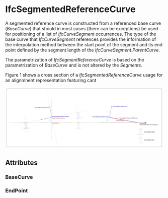 # IfcSegmentedReferenceCurve

A segmented reference curve is constructed from a referenced base curve (_BaseCurve_) that should in most cases (there can be exceptions) be used for positioning of a list of _IfcCurveSegment_ occurrences. The type of the base curve that _IfcCurveSegment_ references provides the information of the interpolation method between the start point of the segment and its end point defined by the segment length of the _IfcCurveSegment_._ParentCurve_.

The parametrization of _IfcSegmentReferenceCurve_ is based on the parametrization of _BaseCurve_ and is not altered by the _Segments_.

Figure 1 shows a cross section of a _IfcSegmentedReferenceCurve_ usage for an alignmnent representation featuring cant

!["segmented reference curve usage"](../../../../figures/IfcSegmentedReferenceCurve.JPG "Figure 1 &mdash; use of a segmented reference curve on a cant segment based on a gradient curve")

## Attributes

### BaseCurve


### EndPoint

